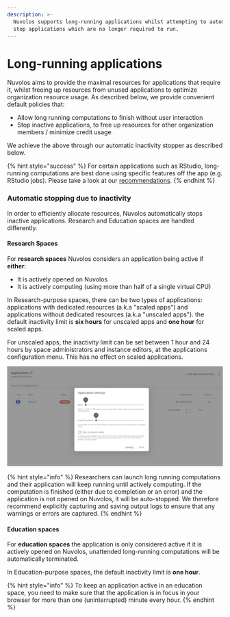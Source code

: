 ```yaml
---
description: >-
  Nuvolos supports long-running applications whilst attempting to automatically
  stop applications which are no longer required to run.
---
```


# Long-running applications

Nuvolos aims to provide the maximal resources for applications that require it, whilst freeing up resources from unused applications to optimize organization resource usage. As described below, we provide convenient default policies that:

* Allow long running computations to finish without user interaction
* Stop inactive applications, to free up resources for other organization members / minimize credit usage

We achieve the above through our automatic inactivity stopper as described below.

{% hint style="success" %}
For certain applications such as RStudio, long-running computations are best done using specific features off the app \(e.g. RStudio jobs\). Please take a look at our [recommendations](../../research/hpc-interactive.md#application-specific-notes).
{% endhint %}

### Automatic stopping due to inactivity

In order to efficiently allocate resources, Nuvolos automatically stops inactive applications. Research and Education spaces are handled differently.

#### Research Spaces

For **research spaces** Nuvolos considers an application being active if **either**: 

* It is actively opened on Nuvolos
* It is actively computing \(using more than half of a single virtual CPU\)

In Research-purpose spaces, there can be two types of applications: applications with dedicated resources \(a.k.a "scaled apps"\) and applications without dedicated resources \(a.k.a  "unscaled apps"\). the default inactivity limit is **six hours** for unscaled apps and **one hour** for scaled apps. 

For unscaled apps, the inactivity limit can be set between 1 hour and 24 hours by space administrators and instance editors, at the applications configuration menu. This has no effect on scaled applications.

![](../../.gitbook/assets/image%20%2816%29.png)

{% hint style="info" %}
Researchers can launch long running computations and their application will keep running until actively computing. If the computation is finished \(either due to completion or an error\) and the application is not opened on Nuvolos, it will be auto-stopped. We therefore recommend explicitly capturing and saving output logs to ensure that any warnings or errors are captured.
{% endhint %}

#### Education spaces

For **education spaces** the application is only considered active if it is actively opened on Nuvolos, unattended long-running computations will be automatically terminated.

In Education-purpose spaces, the default inactivity limit is **one hour**.

{% hint style="info" %}
To keep an application active in an education space, you need to make sure that the application is in focus in your browser for more than one \(uninterrupted\) minute every hour.
{% endhint %}



